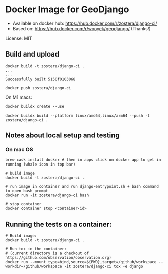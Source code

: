 # Docker Image for GeoDjango

 - Available on docker hub: https://hub.docker.com/r/zostera/django-ci/
 - Based on: https://hub.docker.com/r/wooyek/geodjango/ (Thanks!)

License: MIT


## Build and upload

```
docker build -t zostera/django-ci .
...
...
Successfully built 5150f0103068

docker push zostera/django-ci
```

On M1 macs:

```
docker buildx create --use

docker buildx build --platform linux/amd64,linux/arm64 --push -t zostera/django-ci .
```

## Notes about local setup and testing

### On mac OS

```
brew cask install docker # then in apps click on docker app to get in running (whale icon in top bar)

# build image
docker build -t zostera/django-ci .

# run image in container and run django-entrypoint.sh + bash command to open bash prompt
docker run -it zostera/django-ci bash

# stop container
docker container stop <container-id>
```

## Running the tests on a container:

```
# Build image:
docker build -t zostera/django-ci .

# Run tox in the container:
# (current directory is a checkout of https://github.com/observation/observation.org)
docker run --mount type=bind,source=${PWD},target=/github/workspace --workdir=/github/workspace -it zostera/django-ci tox -e django
```